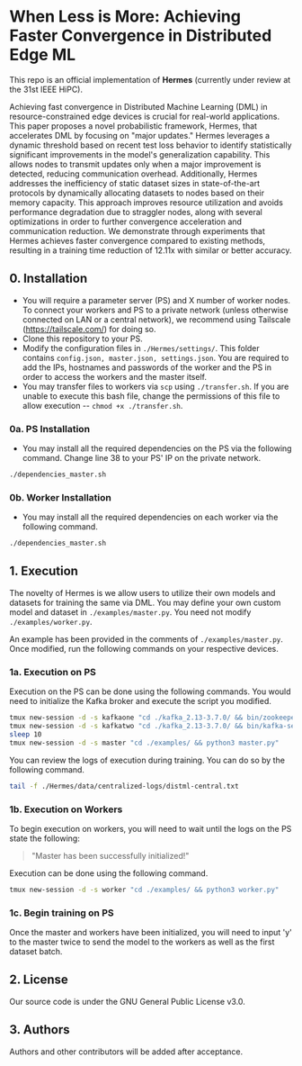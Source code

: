 # When Less is More: Achieving Faster Convergence in Distributed Edge ML

This repo is an official implementation of **Hermes** (currently under review at the 31st IEEE HiPC). 

Achieving fast convergence in Distributed Machine Learning (DML) in resource-constrained edge devices is crucial for real-world applications. This paper proposes a novel probabilistic framework, Hermes, that accelerates DML by focusing on "major updates." Hermes leverages a dynamic threshold based on recent test loss behavior to identify statistically significant improvements in the model's generalization capability. This allows nodes to transmit updates only when a major improvement is detected, reducing communication overhead. Additionally, Hermes addresses the inefficiency of static dataset sizes in state-of-the-art protocols by dynamically allocating datasets to nodes based on their memory capacity. This approach improves resource utilization and avoids performance degradation due to straggler nodes, along with several optimizations in order to further convergence acceleration and communication reduction. We demonstrate through experiments that Hermes achieves faster convergence compared to existing methods, resulting in a training time reduction of 12.11x with similar or better accuracy.

## 0. Installation
- You will require a parameter server (PS) and X number of worker nodes. To connect your workers and PS to a private network (unless otherwise connected on LAN or a central network), we recommend using Tailscale (https://tailscale.com/) for doing so.
- Clone this repository to your PS.
- Modify the configuration files in `./Hermes/settings/`. This folder contains `config.json, master.json, settings.json`. You are required to add the IPs, hostnames and passwords of the worker and the PS in order to access the workers and the master itself.
- You may transfer files to workers via `scp` using `./transfer.sh`. If you are unable to execute this bash file, change the permissions of this file to allow execution -- `chmod +x ./transfer.sh`.

### 0a. PS Installation
- You may install all the required dependencies on the PS via the following command. Change line 38 to your PS' IP on the private network.
```bash
./dependencies_master.sh
```

### 0b. Worker Installation
- You may install all the required dependencies on each worker via the following command.
```bash
./dependencies_master.sh
```

## 1. Execution
The novelty of Hermes is we allow users to utilize their own models and datasets for training the same via DML. You may define your own custom model and dataset in `./examples/master.py`. You need not modify `./examples/worker.py`.

An example has been provided in the comments of `./examples/master.py`. Once modified, run the following commands on your respective devices.

### 1a. Execution on PS
Execution on the PS can be done using the following commands. You would need to initialize the Kafka broker and execute the script you modified.
```bash
tmux new-session -d -s kafkaone "cd ./kafka_2.13-3.7.0/ && bin/zookeeper-server-start.sh config/zookeeper.properties"
tmux new-session -d -s kafkatwo "cd ./kafka_2.13-3.7.0/ && bin/kafka-server-start.sh config/server.properties"
sleep 10
tmux new-session -d -s master "cd ./examples/ && python3 master.py"
```

You can review the logs of execution during training. You can do so by the following command.
```bash
tail -f ./Hermes/data/centralized-logs/distml-central.txt
```

### 1b. Execution on Workers
To begin execution on workers, you will need to wait until the logs on the PS state the following: 
> "Master has been successfully initialized!" 

Execution can be done using the following command.
```bash
tmux new-session -d -s worker "cd ./examples/ && python3 worker.py"
```

### 1c. Begin training on PS
Once the master and workers have been initialized, you will need to input 'y' to the master twice to send the model to the workers as well as the first dataset batch. 

## 2. License
Our source code is under the GNU General Public License v3.0.

## 3. Authors
Authors and other contributors will be added after acceptance.


